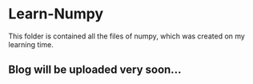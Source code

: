 # Learn-Numpy
This folder is contained all the files of numpy, which was created on my learning time.
## Blog will be uploaded very soon...
